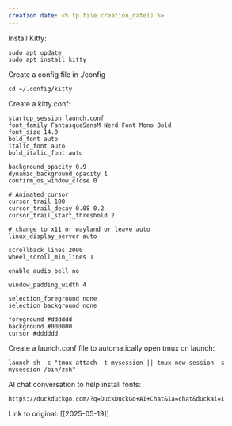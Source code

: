 ```yaml
---
creation date: <% tp.file.creation_date() %>
---
```

Install Kitty:
```
sudo apt update
sudo apt install kitty
```

Create a config file in ./config
```
cd ~/.config/kitty
```

Create a kitty.conf:
```
startup_session launch.conf
font_family FantasqueSansM Nerd Font Mono Bold
font_size 14.0
bold_font auto
italic_font auto
bold_italic_font auto

background_opacity 0.9
dynamic_background_opacity 1
confirm_os_window_close 0

# Animated cursor
cursor_trail 100
cursor_trail_decay 0.08 0.2
cursor_trail_start_threshold 2

# change to x11 or wayland or leave auto
linux_display_server auto

scrollback_lines 2000
wheel_scroll_min_lines 1

enable_audio_bell no

window_padding_width 4

selection_foreground none
selection_background none

foreground #dddddd
background #000000
cursor #dddddd

```

Create a launch.conf file to automatically open tmux on launch:
```
launch sh -c "tmux attach -t mysession || tmux new-session -s mysession /bin/zsh"
```


AI chat conversation to help install fonts:
```
https://duckduckgo.com/?q=DuckDuckGo+AI+Chat&ia=chat&duckai=1
```



Link to original: [[2025-05-19]]